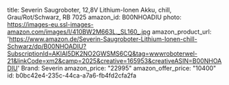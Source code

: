 title: Severin Saugroboter, 12,8V Lithium-Ionen Akku, chill, Grau/Rot/Schwarz, RB 7025
amazon_id: B00NHOADIU
photo: https://images-eu.ssl-images-amazon.com/images/I/410BW2M663L._SL160_.jpg
amazon_product_url: 'https://www.amazon.de/Severin-Saugroboter-Lithium-Ionen-chill-Schwarz/dp/B00NHOADIU?SubscriptionId=AKIAI5DK2NO2GWSMS6CQ&tag=wwwroboterwel-21&linkCode=xm2&camp=2025&creative=165953&creativeASIN=B00NHOADIU'
Brand: Severin
amazon_price: "22995"
amazon_offer_price: "10400"
id: b0bc42e4-235c-44ca-a7a6-fb4fd2cfa2fa
